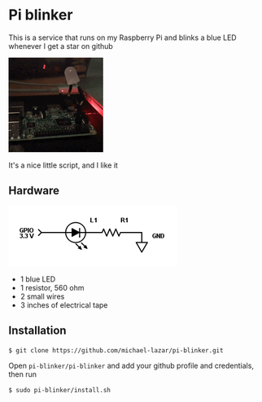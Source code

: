 # Pi blinker

This is a service that runs on my Raspberry Pi and blinks a blue LED whenever I get a star on github

<p align="left"><img alt="Demo" src="demo.gif"/></p>

It's a nice little script, and I like it

## Hardware

<p align="left"><img alt="Schematics" src="schematics.png"/></p>

- 1 blue LED
- 1 resistor, 560 ohm
- 2 small wires
- 3 inches of electrical tape

## Installation

```bash
$ git clone https://github.com/michael-lazar/pi-blinker.git
```

Open ``pi-blinker/pi-blinker`` and add your github profile and credentials, then run

```bash
$ sudo pi-blinker/install.sh
```
